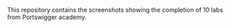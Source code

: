 This repository contains the screenshots showing the completion of 10 labs from Portswigger academy.
